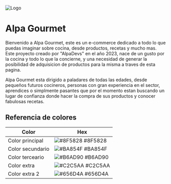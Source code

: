 ![Logo](https://github.com/AlejoDeParis22/DeParis-AlpaGourmet/blob/main/2%20sin%20t%C3%ADtulo_20230617202048.png?raw=true )


# Alpa Gourmet 

Bienvenido a Alpa Gourmet, este es un e-commerce dedicado a todo lo que puedas imaginar sobre cocina, desde productos, recetas y mucho mas. Este proyecto creado por "AlpaDevs" en el año 2023, nace de un gusto por la cocina y todo lo que la concierne, y una necesidad de generar la posibilidad de adquisicion de productos para la misma a traves de esta pagina.

 Alpa Gourmet esta dirigido a paladares de todas las edades, desde pequeños futuros cocineros, personas con gran experiencia en el sector, aprendices o simplmente pasantes que por el momento estan buscando un lugar de confianza donde hacer la compra de sus productos y conocer fabulosas recetas.

## Referencia de colores

| Color             | Hex                                                                |
| ----------------- | ------------------------------------------------------------------ |
| Color principal | ![#8F5828](https://via.placeholder.com/10/8F5828?text=+) #8F5828 |
| Color secundario| ![#BA854F](https://via.placeholder.com/10/BA854F?text=+) #BA854F |
| Color terceario| ![#B6AD90](https://via.placeholder.com/10/B6AD90?text=+) #B6AD90 |
| Color extra| ![#C2C5AA](https://via.placeholder.com/10/C2C5AA?text=+) #C2C5AA |
| Color extra 2| ![#656D4A](https://via.placeholder.com/10/656D4A?text=+) #656D4A |
